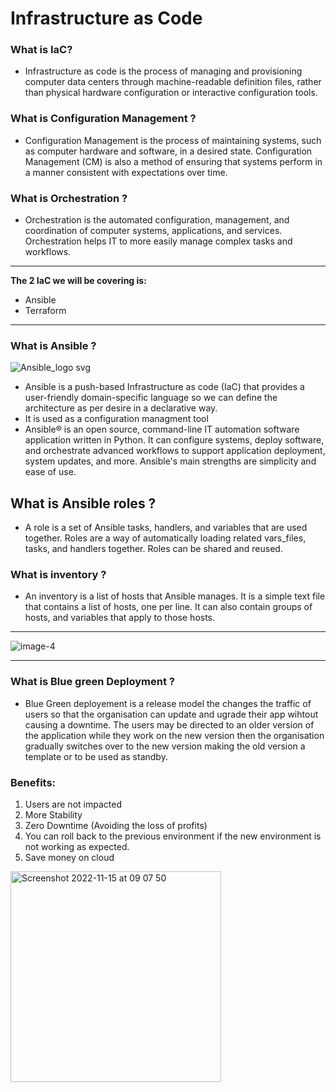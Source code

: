# Infrastructure as Code 

### What is IaC?

- Infrastructure as code is the process of managing and provisioning computer data centers through machine-readable definition files, rather than physical hardware configuration or interactive configuration tools.
 

### What is Configuration Management ?

- Configuration Management is the process of maintaining systems, such as computer hardware and software, in a desired state. Configuration Management (CM) is also a method of ensuring that systems perform in a manner consistent with expectations over time.
### What is Orchestration ? 

- Orchestration is the automated configuration, management, and coordination of computer systems, applications, and services. Orchestration helps IT to more easily manage complex tasks and workflows.


---

**The 2 IaC we will be covering is:**

- Ansible 
- Terraform 

---

### What is Ansible ?

![Ansible_logo svg](https://user-images.githubusercontent.com/115224560/201676305-757fbd40-12d4-46fa-9ae0-a72e9b735701.png)


- Ansible is a push-based Infrastructure as code (IaC) that provides a user-friendly domain-specific language so we can define the architecture as per desire in a declarative way.
- It is used as a configuration managment tool 
- Ansible® is an open source, command-line IT automation software application written in Python. It can configure systems, deploy software, and orchestrate advanced workflows to support application deployment, system updates, and more. Ansible's main strengths are simplicity and ease of use.

## What is Ansible roles ?

- A role is a set of Ansible tasks, handlers, and variables that are used together. Roles are a way of automatically loading related vars_files, tasks, and handlers together. Roles can be shared and reused.
### What is inventory ?

- An inventory is a list of hosts that Ansible manages. It is a simple text file that contains a list of hosts, one per line. It can also contain groups of hosts, and variables that apply to those hosts.




-----------

![image-4](https://user-images.githubusercontent.com/115224560/201709295-cdafcfb2-d255-4c66-ab4b-59aeabbf0326.png)

------


### What is Blue green Deployment ?

- Blue Green deployement is a release model the changes the traffic of users so that the organisation can update and ugrade their app wihtout causing a downtime. The users may be directed to an older version of the application while they work on the new version then the organisation gradually switches over to the new version making the old version a template or to be used as standby.

### Benefits:

1. Users are not impacted 
2. More Stability
3. Zero Downtime (Avoiding the loss of profits)
4. You can roll back to the previous environment if the new environment
   is not working as expected.
5. Save money on cloud

<img width="337" alt="Screenshot 2022-11-15 at 09 07 50" src="https://user-images.githubusercontent.com/115224560/201877673-52628aa9-dda9-46af-a08a-d9cbc95cb67b.png">



